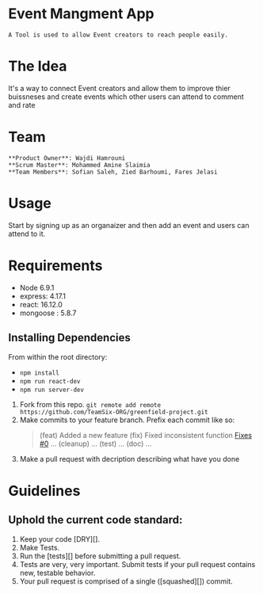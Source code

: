 # Event Mangment App

    A Tool is used to allow Event creators to reach people easily.


# The Idea

It's a way to connect Event creators and allow them to improve thier buissneses and create events which other users can attend to comment and rate

# Team

    **Product Owner**: Wajdi Hamrouni
    **Scrum Master**: Mohammed Amine Slaimia
    **Team Members**: Sofian Saleh, Zied Barhoumi, Fares Jelasi


# Usage

Start by signing up as an organaizer and then add an event and users can attend to it.

# Requirements

- Node 6.9.1
- express: 4.17.1
- react: 16.12.0
- mongoose : 5.8.7




## Installing Dependencies

From within the root directory:

- `npm install`
- `npm run react-dev`
- `npm run server-dev`




1. Fork from this repo.
   `git remote add remote https://github.com/TeamSix-ORG/greenfield-project.git`
2. Make commits to your feature branch. Prefix each commit like so:
   > (feat) Added a new feature
   > (fix) Fixed inconsistent function [Fixes #0](refactor) ...
   > (cleanup) ...
   > (test) ...
   > (doc) ...
3. Make a pull request with decription describing what have you done

# Guidelines

## Uphold the current code standard:

1. Keep your code [DRY][].
2. Make Tests.
3. Run the [tests][] before submitting a pull request.
4. Tests are very, very important. Submit tests if your pull request contains new, testable behavior.
5. Your pull request is comprised of a single ([squashed][]) commit.

